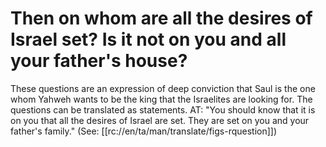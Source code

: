 # Then on whom are all the desires of Israel set? Is it not on you and all your father's house?

These questions are an expression of deep conviction that Saul is the one whom Yahweh wants to be the king that the Israelites are looking for. The questions can be translated as statements. AT: "You should know that it is on you that all the desires of Israel are set. They are set on you and your father's family." (See: [[rc://en/ta/man/translate/figs-rquestion]])

